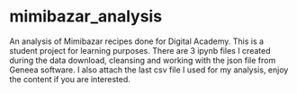 # mimibazar_analysis
An analysis of Mimibazar recipes done for Digital Academy.
This is a student project for learning purposes.
There are 3 ipynb files I created during the data download, cleansing and working with the json file from Geneea software.
I also attach the last csv file I used for my analysis, enjoy the content if you are interested.
